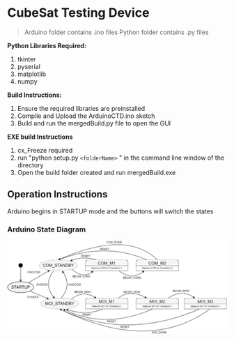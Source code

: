 # CubeSat Testing Device

> Arduino folder contains .ino files
> Python folder contains .py files 

**Python Libraries Required:**
1. tkinter
2. pyserial
3. matplotlib
4. numpy

**Build Instructions:**
1. Ensure the required libraries are preinstalled
2. Compile and Upload the ArduinoCTD.ino sketch
3. Build and run the mergedBuild.py file to open the GUI

**EXE build Instructions**
1. cx_Freeze required
2. run "python setup.py `<folderName>` " in the command line window of the directory
3. Open the build folder created and run mergedBuild.exe

## Operation Instructions
Arduino begins in STARTUP mode and the buttons will switch the states

### Arduino State Diagram
![alt text](https://github.com/zhenghung/CTD-GUI/blob/master/CTD_StateDiagram.png)
